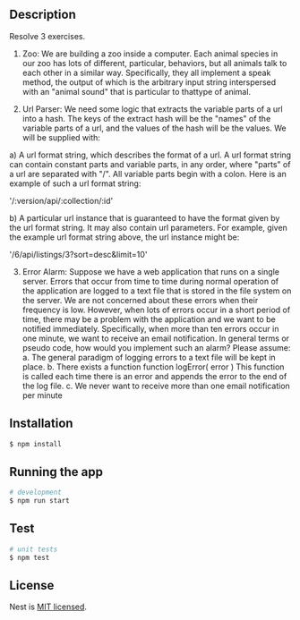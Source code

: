 ## Description

Resolve 3 exercises.

1. Zoo: We are building a zoo inside a computer. Each animal species in our zoo has lots of different, particular, behaviors, but all animals talk to each other in a similar way. Specifically, they all implement a speak method, the output of which is the arbitrary input string interspersed with an "animal sound" that is particular to thattype of animal. 

2. Url Parser: We need some logic that extracts the variable parts of a url into a hash. The keys of the
extract hash will be the "names" of the variable parts of a url, and the values of the hash
will be the values. We will be supplied with:

a) A url format string, which describes the format of a url. A url format string can
contain constant parts and variable parts, in any order, where "parts" of a url are
separated with "/". All variable parts begin with a colon. Here is an example of
such a url format string:

'/:version/api/:collection/:id'

b) A particular url instance that is guaranteed to have the format given by the url
format string. It may also contain url parameters. For example, given the example
url format string above, the url instance might be:

'/6/api/listings/3?sort=desc&limit=10'

3. Error Alarm: Suppose we have a web application that runs on a single server. Errors that
occur from time to time during normal operation of the application are logged to a
text file that is stored in the file system on the server.
We are not concerned about these errors when their frequency is low. However,
when lots of errors occur in a short period of time, there may be a problem with
the application and we want to be notified immediately. Specifically, when more
than ten errors occur in one minute, we want to receive an email notification.
In general terms or pseudo code, how would you implement such an alarm?
Please assume:
a. The general paradigm of logging errors to a text file will be kept in place.
b. There exists a function
function logError( error )
This function is called each time there is an error and appends the error to
the end of the log file.
c. We never want to receive more than one email notification per minute

## Installation

```bash
$ npm install
```

## Running the app

```bash
# development
$ npm run start
```

## Test

```bash
# unit tests
$ npm test

```


## License

Nest is [MIT licensed](LICENSE).
